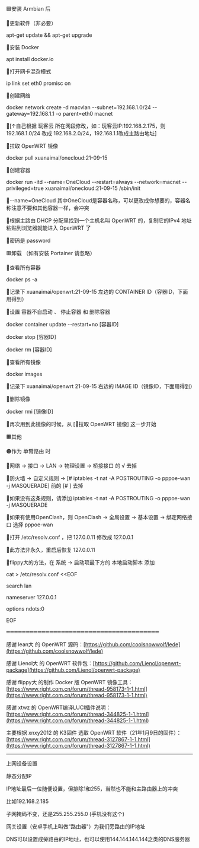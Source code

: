 🟦安装 Armbian 后

🔵更新软件（非必要）

apt-get update && apt-get upgrade

🔵安装 Docker

apt install docker.io

🔵打开网卡混杂模式

ip link set eth0 promisc on

🔵创建网络

docker network create -d macvlan --subnet=192.168.1.0/24 --gateway=192.168.1.1 -o parent=eth0 macnet

🔘[↑自己根据 玩客云 所在网段修改，如：玩客云IP:192.168.2.175，则192.168.1.0/24 改成 192.168.2.0/24，192.168.1.1改成主路由地址]

🔵拉取 OpenWRT 镜像

docker pull xuanaimai/onecloud:21-09-15

🔵创建容器

docker run -itd --name=OneCloud --restart=always --network=macnet --privileged=true xuanaimai/onecloud:21-09-15 /sbin/init

🔘--name=OneCloud 其中OneCloud是容器名称，可以更改成你想要的，容器名称注意不要和其他容器一样，会冲突

🔵根据主路由 DHCP 分配里找到一个主机名叫 OpenWRT 的，复制它的IPv4 地址粘贴到浏览器就能进入 OpenWRT 了

🔘密码是 password

🟥卸载 （如有安装 Portainer 请忽略）

🔴查看所有容器

docker ps -a

🔘记录下 xuanaimai/openwrt:21-09-15 左边的 CONTAINER ID（容器ID，下面用得到）

🔴设置 容器不自启动 、 停止容器 和 删除容器

docker container update --restart=no [容器ID]

docker stop [容器ID]

docker rm [容器ID]

🔴查看所有镜像

docker images

🔘记录下 xuanaimai/openwrt 21-09-15 右边的 IMAGE ID（镜像ID，下面用得到）

🔴删除镜像

docker rmi [镜像ID]

🔘再次用到此镜像的时候，从 [🔵拉取 OpenWRT 镜像] 这一步开始

🟧其他

🟠作为 单臂路由 时

🔸网络 → 接口 → LAN → 物理设置 → 桥接接口 的 √ 去掉

🔸防火墙 → 自定义规则 → [# iptables -t nat -A POSTROUTING -o pppoe-wan -j MASQUERADE] 前的 [# ] 去掉

🔘如果没有这条规则，请添加 iptables -t nat -A POSTROUTING -o pppoe-wan -j MASQUERADE

🔸如果有使用OpenClash，则 OpenClash → 全局设置 → 基本设置 → 绑定网络接口 选择 pppoe-wan

🔸打开 /etc/resolv.conf ，把 127.0.0.11 修改成 127.0.0.1

🔘此方法非永久，重启后恢复 127.0.0.11

🔘flippy大的方法，在 系统 → 启动项最下方的 本地启动脚本 添加

cat > /etc/resolv.conf <<EOF

search lan

nameserver 127.0.0.1

options ndots:0

EOF

➖➖➖➖➖➖➖➖➖➖➖➖➖➖➖➖➖➖➖➖➖➖➖➖➖➖➖➖➖➖➖➖➖➖➖➖➖➖➖

感谢 lean大 的 OpenWRT 源码：[https://github.com/coolsnowwolf/lede](https://github.com/coolsnowwolf/lede)

感谢 Lienol大 的 OpenWRT 软件包：[https://github.com/Lienol/openwrt-package](https://github.com/Lienol/openwrt-package)

感谢 flippy大 的制作 Docker 版 OpenWRT 镜像工具：[https://www.right.com.cn/forum/thread-958173-1-1.html](https://www.right.com.cn/forum/thread-958173-1-1.html)

感谢 xtwz 的 OpenWRT编译LUCI插件说明：[https://www.right.com.cn/forum/thread-344825-1-1.html](https://www.right.com.cn/forum/thread-344825-1-1.html)

主要根据 xnxy2012 的 K3固件 选取 OpenWRT 软件（21年1月9日的固件）：[https://www.right.com.cn/forum/thread-3127867-1-1.html](https://www.right.com.cn/forum/thread-3127867-1-1.html)

---

上网设备设置

静态分配IP

IP地址最后一位随便设置，但排除1和255，当然也不能和主路由器上的冲突

比如192.168.2.185

子网掩码不变，还是255.255.255.0 (手机没有这个)

网关设置（安卓手机上叫做“路由器"）为我们旁路由的IP地址

DNS可以设置成旁路由的IP地址，也可以使用144.144.144.144之类的DNS服务器

